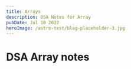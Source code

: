 ```yaml
---
title: Arrays
description: DSA Notes for Array
pubDate: Jul 10 2022
heroImage: /astro-test/blog-placeholder-3.jpg
---
```


# DSA Array notes
